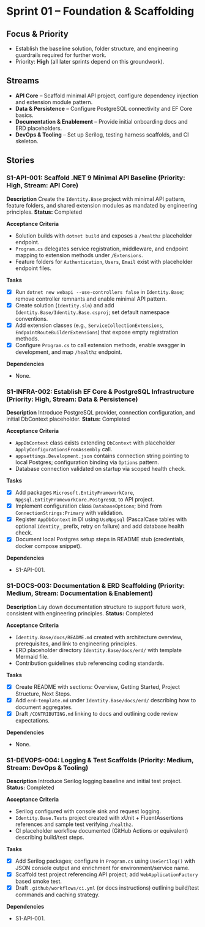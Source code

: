 # Sprint 01 – Foundation & Scaffolding

## Focus & Priority
- Establish the baseline solution, folder structure, and engineering guardrails required for further work.
- Priority: **High** (all later sprints depend on this groundwork).

## Streams
- **API Core** – Scaffold minimal API project, configure dependency injection and extension module pattern.
- **Data & Persistence** – Configure PostgreSQL connectivity and EF Core basics.
- **Documentation & Enablement** – Provide initial onboarding docs and ERD placeholders.
- **DevOps & Tooling** – Set up Serilog, testing harness scaffolds, and CI skeleton.

## Stories

### S1-API-001: Scaffold .NET 9 Minimal API Baseline (Priority: High, Stream: API Core)
**Description**
Create the `Identity.Base` project with minimal API pattern, feature folders, and shared extension modules as mandated by engineering principles.
**Status:** Completed

**Acceptance Criteria**
- Solution builds with `dotnet build` and exposes a `/healthz` placeholder endpoint.
- `Program.cs` delegates service registration, middleware, and endpoint mapping to extension methods under `/Extensions`.
- Feature folders for `Authentication`, `Users`, `Email` exist with placeholder endpoint files.

**Tasks**
- [x] Run `dotnet new webapi --use-controllers false` in `Identity.Base`; remove controller remnants and enable minimal API pattern.
- [x] Create solution (`Identity.sln`) and add `Identity.Base/Identity.Base.csproj`; set default namespace conventions.
- [x] Add extension classes (e.g., `ServiceCollectionExtensions`, `EndpointRouteBuilderExtensions`) that expose empty registration methods.
- [x] Configure `Program.cs` to call extension methods, enable swagger in development, and map `/healthz` endpoint.

**Dependencies**
- None.

### S1-INFRA-002: Establish EF Core & PostgreSQL Infrastructure (Priority: High, Stream: Data & Persistence)
**Description**
Introduce PostgreSQL provider, connection configuration, and initial DbContext placeholder.
**Status:** Completed

**Acceptance Criteria**
- `AppDbContext` class exists extending `DbContext` with placeholder `ApplyConfigurationsFromAssembly` call.
- `appsettings.Development.json` contains connection string pointing to local Postgres; configuration binding via `Options` pattern.
- Database connection validated on startup via scoped health check.

**Tasks**
- [x] Add packages `Microsoft.EntityFrameworkCore`, `Npgsql.EntityFrameworkCore.PostgreSQL` to API project.
- [x] Implement configuration class `DatabaseOptions`; bind from `ConnectionStrings:Primary` with validation.
- [x] Register `AppDbContext` in DI using `UseNpgsql` (PascalCase tables with optional `Identity_` prefix, retry on failure) and add database health check.
- [x] Document local Postgres setup steps in README stub (credentials, docker compose snippet).

**Dependencies**
- S1-API-001.

### S1-DOCS-003: Documentation & ERD Scaffolding (Priority: Medium, Stream: Documentation & Enablement)
**Description**
Lay down documentation structure to support future work, consistent with engineering principles.
**Status:** Completed

**Acceptance Criteria**
- `Identity.Base/docs/README.md` created with architecture overview, prerequisites, and link to engineering principles.
- ERD placeholder directory `Identity.Base/docs/erd/` with template Mermaid file.
- Contribution guidelines stub referencing coding standards.

**Tasks**
- [x] Create README with sections: Overview, Getting Started, Project Structure, Next Steps.
- [x] Add `erd-template.md` under `Identity.Base/docs/erd/` describing how to document aggregates.
- [x] Draft `/CONTRIBUTING.md` linking to docs and outlining code review expectations.

**Dependencies**
- None.

### S1-DEVOPS-004: Logging & Test Scaffolds (Priority: Medium, Stream: DevOps & Tooling)
**Description**
Introduce Serilog logging baseline and initial test project.
**Status:** Completed

**Acceptance Criteria**
- Serilog configured with console sink and request logging.
- `Identity.Base.Tests` project created with xUnit + FluentAssertions references and sample test verifying `/healthz`.
- CI placeholder workflow documented (GitHub Actions or equivalent) describing build/test steps.

**Tasks**
- [x] Add Serilog packages; configure in `Program.cs` using `UseSerilog()` with JSON console output and enrichment for environment/service name.
- [x] Scaffold test project referencing API project; add `WebApplicationFactory` based smoke test.
- [x] Draft `.github/workflows/ci.yml` (or docs instructions) outlining build/test commands and caching strategy.

**Dependencies**
- S1-API-001.

